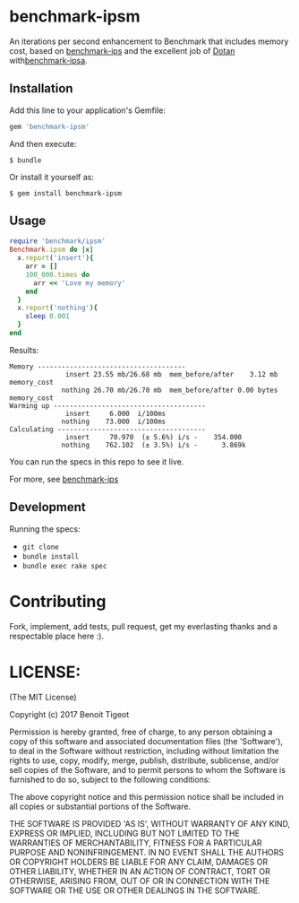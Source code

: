 # benchmark-ipsm

An iterations per second enhancement to Benchmark that includes memory cost, based on [benchmark-ips](https://github.com/evanphx/benchmark-ips/) and the excellent job of [Dotan](https://github.com/jondot) with[benchmark-ipsa](https://github.com/jondot/benchmark-ipsa). 

## Installation

Add this line to your application's Gemfile:

```ruby
gem 'benchmark-ipsm'
```

And then execute:

    $ bundle

Or install it yourself as:

    $ gem install benchmark-ipsm

## Usage

```ruby
require 'benchmark/ipsm'
Benchmark.ipsm do |x|
  x.report('insert'){
    arr = []
    100_000.times do
      arr << 'Love my memory'
    end
  }
  x.report('nothing'){
    sleep 0.001
  }
end
```

Results:

```
Memory -------------------------------------
              insert 23.55 mb/26.68 mb  mem_before/after    3.12 mb memory_cost
             nothing 26.70 mb/26.70 mb  mem_before/after 0.00 bytes memory_cost
Warming up --------------------------------------
              insert     6.000  i/100ms
             nothing    73.000  i/100ms
Calculating -------------------------------------
              insert     70.970  (± 5.6%) i/s -    354.000
             nothing    762.102  (± 3.5%) i/s -      3.869k
```


You can run the specs in this repo to see it live.

For more, see [benchmark-ips](https://github.com/evanphx/benchmark-ips/)

## Development

Running the specs:

* `git clone`
* `bundle install`
* `bundle exec rake spec`

# Contributing

Fork, implement, add tests, pull request, get my everlasting thanks and a respectable place here :).

# LICENSE:

(The MIT License)

Copyright (c) 2017 Benoit Tigeot

Permission is hereby granted, free of charge, to any person obtaining a copy of this software and associated documentation files (the 'Software'), to deal in the Software without restriction, including without limitation the rights to use, copy, modify, merge, publish, distribute, sublicense, and/or sell copies of the Software, and to permit persons to whom the Software is furnished to do so, subject to the following conditions:

The above copyright notice and this permission notice shall be included in all copies or substantial portions of the Software.

THE SOFTWARE IS PROVIDED 'AS IS', WITHOUT WARRANTY OF ANY KIND, EXPRESS OR IMPLIED, INCLUDING BUT NOT LIMITED TO THE WARRANTIES OF MERCHANTABILITY, FITNESS FOR A PARTICULAR PURPOSE AND NONINFRINGEMENT. IN NO EVENT SHALL THE AUTHORS OR COPYRIGHT HOLDERS BE LIABLE FOR ANY CLAIM, DAMAGES OR OTHER LIABILITY, WHETHER IN AN ACTION OF CONTRACT, TORT OR OTHERWISE, ARISING FROM, OUT OF OR IN CONNECTION WITH THE SOFTWARE OR THE USE OR OTHER DEALINGS IN THE SOFTWARE.
